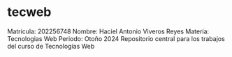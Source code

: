 # tecweb
Matricula: 202256748
Nombre: Haciel Antonio Viveros Reyes
Materia: Tecnologias Web
Periodo: Otoño 2024
Repositorio central para los trabajos del curso de Tecnologías Web

